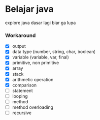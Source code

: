 # Belajar java
explore java dasar lagi biar ga lupa

### Workaround
- [x] output
- [x] data type (number, string, char, boolean)
- [x] variable (variable, var, final)
- [x] primitive, non primitive
- [x] array
- [x] stack
- [x] arithmetic operation
- [x] comparison
- [ ] statement
- [ ] looping
- [ ] method
- [ ] method overloading
- [ ] recursive
